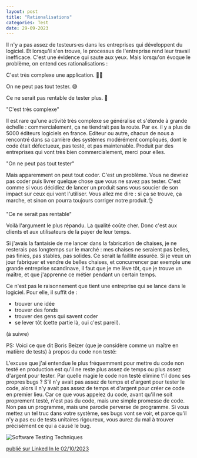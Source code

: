 ```yaml
---
layout: post
title: "Rationalisations"
categories: Test
date: 29-09-2023
---
```


Il n'y a pas assez de testeurs·es dans les entreprises qui développent du logiciel. Et lorsqu'il s'en trouve, le processus de l'entreprise rend leur travail inefficace.
C'est une évidence qui saute aux yeux. Mais lorsqu'on évoque le problème, on entend ces rationalisations :

C'est très complexe une application.  🤷‍♂️

On ne peut pas tout tester. 😅

Ce ne serait pas rentable de tester plus. 💸

"C'est très complexe" 

Il est rare qu'une activité très complexe se généralise et s'étende à grande échelle : commercialement, ça ne tiendrait pas la route. Par ex. il y a plus de 5000 éditeurs logiciels en france. Editeur ou autre, chacun de nous a rencontré dans sa carrière des systèmes modérément compliqués, dont le code était défectueux, pas testé, et pas maintenable. Produit par des entreprises qui vont très bien commercialement, merci pour elles.

"On ne peut pas tout tester"

Mais apparemment on peut tout coder. C'est un problème. Vous ne devriez pas coder puis livrer quelque chose que vous ne savez pas tester. C'est comme si vous décidiez de lancer un produit sans vous soucier de son impact sur ceux qui vont l'utiliser. Vous allez me dire : si ça se trouve, ça marche, et sinon on pourra toujours corriger notre produit.👌

"Ce ne serait pas rentable"

Voilà l'argument le plus répandu. La qualité coûte cher. Donc c'est aux clients et aux utilisateurs de la payer de leur temps.

Si j'avais la fantaisie de me lancer dans la fabrication de chaises, je ne resterais pas longtemps sur le marché : mes chaises ne seraient pas belles, pas finies, pas stables, pas solides. Ce serait la faillite assurée. Si je veux un jour fabriquer et vendre de belles chaises, et concurrencer par exemple une grande entreprise scandinave, il faut que je me lève tôt, que je trouve un maître, et que j'apprenne ce métier pendant un certain temps.

Ce n'est pas le raisonnement que tient une entreprise qui se lance dans le logiciel. Pour elle, il suffit de :

- trouver une idée
- trouver des fonds
- trouver des gens qui savent coder
- se lever tôt (cette partie là, oui c'est pareil).

(à suivre)

PS: Voici ce que dit Boris Beizer (que je considère comme un maître en matière de tests) à propos du code non testé:

L'excuse que j'ai entendue le plus fréquemment pour mettre du code non testé en production est qu'il ne reste plus assez de temps ou plus assez d'argent pour tester. Par quelle magie le code non testé elimine t'il donc ses propres bugs ? S'il n'y avait pas assez de temps et d'argent pour tester le code, alors il n'y avait pas assez de temps et d'argent pour créer ce code en premier lieu. Car ce que vous appelez du code, avant qu'il ne soit proprement testé, n'est pas du code, mais une simple promesse de code. Non pas un programme, mais une parodie perverse de programme. Si vous mettez un tel truc dans votre système, ses bugs vont se voir, et parce qu'il n'y a pas eu de tests unitaires rigoureux, vous aurez du mal à trouver précisément ce qui a causé le bug.

![Software Testing Techniques](/images/software-testing-techniques.png)

[publié sur Linked In le 02/10/2023](https://meet.google.com/ngi-aorj-tqv?hs=122&authuser=0)
